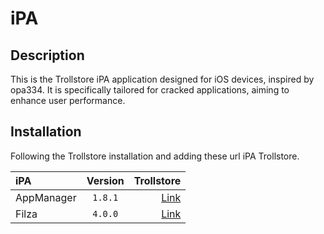 # iPA

## Description

This is the Trollstore iPA application designed for iOS devices, inspired by opa334. It is specifically tailored for cracked applications, aiming to enhance user performance.

## Installation

Following the Trollstore installation and adding these url iPA Trollstore.

| iPA |  Version  | Trollstore |
|:-----|:--------:|------:|
| AppManager   |  `1.8.1`  | [Link](https://tinyurl.com/yj4nm6t6) |
| Filza        |  `4.0.0`  | [Link](https://tinyurl.com/yckjv4ad) |


